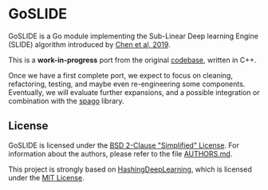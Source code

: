 # GoSLIDE

GoSLIDE is a Go module implementing the Sub-Linear Deep learning Engine (SLIDE) algorithm introduced by [Chen et al, 2019](https://arxiv.org/abs/1903.03129).

This is a **work-in-progress** port from the original 
[codebase](https://github.com/keroro824/HashingDeepLearning), written in C++.

Once we have a first complete port, we expect
to focus on cleaning, refactoring, testing, and maybe even re-engineering
some components. Eventually, we will evaluate further expansions, and a
possible integration or combination with the
[spago](https://github.com/nlpodyssey/spago) library.

## License

GoSLIDE is licensed under the
[BSD 2-Clause "Simplified" License](https://github.com/nlpodyssey/goslide/blob/master/LICENSE). For information about the authors, please refer to
the file [AUTHORS.md](https://github.com/nlpodyssey/goslide/blob/master/AUTHORS.md).

This project is strongly based on
[HashingDeepLearning](https://github.com/keroro824/HashingDeepLearning),
which is licensed under the
[MIT License](https://github.com/keroro824/HashingDeepLearning/blob/master/LICENSE).
